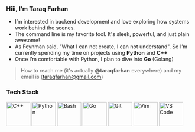 ### Hiii, I’m Taraq Farhan
- I’m interested in backend development and love exploring how systems work behind the scenes.
- The command line is my favorite tool. It's sleek, powerful, and just plain awesome!
- As Feynman said, "What I can not create, I can not understand". So I’m currently spending my time on projects using **Python** and **C++**
- Once I’m comfortable with Python, I plan to dive into **Go** (Golang)


> How to reach me (it's actually **@taraqfarhan** everywhere) and my email is (taraqfarhan@gmail.com)


### Tech Stack

<p align="left">
  <img src="https://cdn.jsdelivr.net/gh/devicons/devicon/icons/cplusplus/cplusplus-original.svg" alt="C++" width="65" height="65"/>
  <img src="https://cdn.jsdelivr.net/gh/devicons/devicon/icons/python/python-original.svg" alt="Python" width="65" height="65"/>
  <img src="https://cdn.jsdelivr.net/gh/devicons/devicon/icons/bash/bash-original.svg" alt="Bash" width="65" height="65"/>
  <img src="https://cdn.jsdelivr.net/gh/devicons/devicon/icons/go/go-original.svg" alt="Go" width="65" height="65"/>
  <img src="https://cdn.jsdelivr.net/gh/devicons/devicon/icons/git/git-original.svg" alt="Git" width="65" height="65"/> 
  <img src="https://cdn.jsdelivr.net/gh/devicons/devicon/icons/vim/vim-original.svg" alt="Vim" width="65" height="65"/>
  <img src="https://cdn.jsdelivr.net/gh/devicons/devicon/icons/vscode/vscode-original.svg" alt="VS Code" width="65" height="65"/> 
</p>
